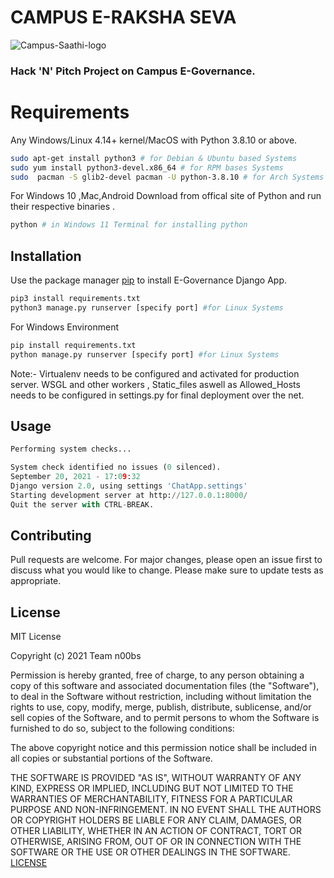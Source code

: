 # CAMPUS E-RAKSHA SEVA
![Campus-Saathi-logo](https://github.com/anuran-roy/hacknpitch/blob/main/home/static/home/ic_launcher.png "CAMPUS OWL : ALWAYS GUARDING THE CAMPUS 💯 🥇 👍🏻 ")
 
### Hack 'N' Pitch Project on Campus E-Governance.

# Requirements
Any Windows/Linux 4.14+ kernel/MacOS with Python 3.8.10 or above.
```bash
sudo apt-get install python3 # for Debian & Ubuntu based Systems
sudo yum install python3-devel.x86_64 # for RPM bases Systems
sudo  pacman -S glib2-devel pacman -U python-3.8.10 # for Arch Systems
```
For Windows 10 ,Mac,Android Download from offical site of Python and run their respective binaries .
```bash
python # in Windows 11 Terminal for installing python
```
## Installation
Use the package manager [pip](https://pip.pypa.io/en/stable/) to install E-Governance Django App.

```bash
pip3 install requirements.txt
python3 manage.py runserver [specify port] #for Linux Systems
```
For Windows Environment 
```bash
pip install requirements.txt
python manage.py runserver [specify port] #for Linux Systems
```
Note:- Virtualenv needs to be configured and activated for production server. WSGL and other workers , Static_files aswell as Allowed_Hosts needs to be configured in settings.py for final deployment over the net.

## Usage

```python
Performing system checks...

System check identified no issues (0 silenced).
September 20, 2021 - 17:09:32
Django version 2.0, using settings 'ChatApp.settings'
Starting development server at http://127.0.0.1:8000/
Quit the server with CTRL-BREAK.

```

## Contributing
Pull requests are welcome. For major changes, please open an issue first to discuss what you would like to change.
Please make sure to update tests as appropriate.

## License
MIT License

Copyright (c) 2021 Team n00bs

Permission is hereby granted, free of charge, to any person obtaining a copy
of this software and associated documentation files (the "Software"), to deal
in the Software without restriction, including without limitation the rights
to use, copy, modify, merge, publish, distribute, sublicense, and/or sell
copies of the Software, and to permit persons to whom the Software is
furnished to do so, subject to the following conditions:

The above copyright notice and this permission notice shall be included in all
copies or substantial portions of the Software.

THE SOFTWARE IS PROVIDED "AS IS", WITHOUT WARRANTY OF ANY KIND, EXPRESS OR
IMPLIED, INCLUDING BUT NOT LIMITED TO THE WARRANTIES OF MERCHANTABILITY,
FITNESS FOR A PARTICULAR PURPOSE AND NON-INFRINGEMENT. IN NO EVENT SHALL THE
AUTHORS OR COPYRIGHT HOLDERS BE LIABLE FOR ANY CLAIM, DAMAGES, OR OTHER
LIABILITY, WHETHER IN AN ACTION OF CONTRACT, TORT OR OTHERWISE, ARISING FROM,
OUT OF OR IN CONNECTION WITH THE SOFTWARE OR THE USE OR OTHER DEALINGS IN THE
SOFTWARE.
[LICENSE](https://github.com/anuran-roy/hacknpitch/blob/main/LICENSE)
